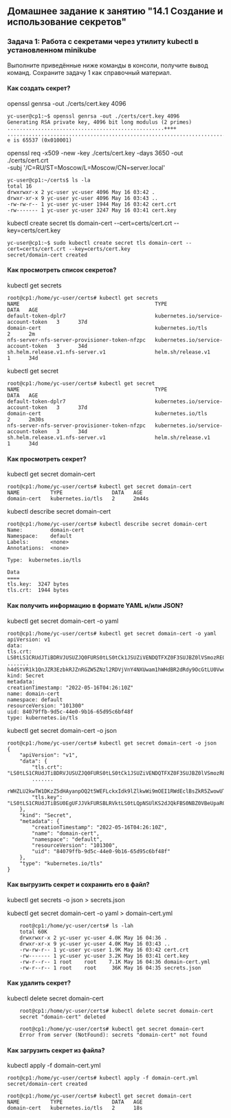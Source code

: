 ## Домашнее задание к занятию "14.1 Создание и использование секретов"

### Задача 1: Работа с секретами через утилиту kubectl в установленном minikube

Выполните приведённые ниже команды в консоли, получите вывод команд. Сохраните задачу 1 как справочный материал.

#### Как создать секрет?
openssl genrsa -out ./certs/cert.key 4096

    yc-user@cp1:~$ openssl genrsa -out ./certs/cert.key 4096
    Generating RSA private key, 4096 bit long modulus (2 primes)
    ...................................................++++
    ................................................................................................................................++++
    e is 65537 (0x010001)

openssl req -x509 -new -key ./certs/cert.key -days 3650 -out ./certs/cert.crt \
-subj '/C=RU/ST=Moscow/L=Moscow/CN=server.local'

    yc-user@cp1:~/certs$ ls -la
    total 16
    drwxrwxr-x 2 yc-user yc-user 4096 May 16 03:42 .
    drwxr-xr-x 9 yc-user yc-user 4096 May 16 03:43 ..
    -rw-rw-r-- 1 yc-user yc-user 1944 May 16 03:42 cert.crt
    -rw------- 1 yc-user yc-user 3247 May 16 03:41 cert.key

kubectl create secret tls domain-cert --cert=certs/cert.crt --key=certs/cert.key

    yc-user@cp1:~$ sudo kubectl create secret tls domain-cert --cert=certs/cert.crt --key=certs/cert.key
    secret/domain-cert created

#### Как просмотреть список секретов?

kubectl get secrets

    root@cp1:/home/yc-user/certs# kubectl get secrets
    NAME                                            TYPE                                  DATA   AGE
    default-token-dplr7                             kubernetes.io/service-account-token   3      37d
    domain-cert                                     kubernetes.io/tls                     2      2m
    nfs-server-nfs-server-provisioner-token-nfzpc   kubernetes.io/service-account-token   3      34d
    sh.helm.release.v1.nfs-server.v1                helm.sh/release.v1                    1      34d

kubectl get secret

    root@cp1:/home/yc-user/certs# kubectl get secret
    NAME                                            TYPE                                  DATA   AGE
    default-token-dplr7                             kubernetes.io/service-account-token   3      37d
    domain-cert                                     kubernetes.io/tls                     2      2m30s
    nfs-server-nfs-server-provisioner-token-nfzpc   kubernetes.io/service-account-token   3      34d
    sh.helm.release.v1.nfs-server.v1                helm.sh/release.v1                    1      34d

#### Как просмотреть секрет?
kubectl get secret domain-cert

    root@cp1:/home/yc-user/certs# kubectl get secret domain-cert
    NAME          TYPE                DATA   AGE
    domain-cert   kubernetes.io/tls   2      2m44s

kubectl describe secret domain-cert

    root@cp1:/home/yc-user/certs# kubectl describe secret domain-cert
    Name:         domain-cert
    Namespace:    default
    Labels:       <none>
    Annotations:  <none>

    Type:  kubernetes.io/tls

    Data
    ====
    tls.key:  3247 bytes
    tls.crt:  1944 bytes

#### Как получить информацию в формате YAML и/или JSON?
kubectl get secret domain-cert -o yaml

    root@cp1:/home/yc-user/certs# kubectl get secret domain-cert -o yaml
    apiVersion: v1
    data:
    tls.crt: LS0tLS1CRUdJTiBDRVJUSUZJQ0FURS0tLS0tCk1JSUZiVENDQTFXZ0F3SUJBZ0lVSmozREQvT3M5TTAybXBDczl6emZDdGhvRUVFd0RRWUpLb1pJaHZjTkFRRUwKQlFBd1JqRUxNQWtHQTFVRUJoTUNVbFV4RHpBTkJnTlZCQWdNQm
    .......
    h4dStVR1k1QnJZR3EzbkRJZnRGZW5ZNzl2RDVjVnY4NXUwam1hWHdBR2dRdy9OcGtLU0Vwd3B5ZitlbWxCYwpLN2FydFNWY0VBSW9HRWdjSXBVY1E1dWNsTGJTSDM4L1k2NVdiL1MwMTRQNDlXeWo5blo4dzFFME8rS2phUT09Ci0tLS0tRU5EIFJTQSBQUklWQVRFIEtFWS0tLS0tCg==
    kind: Secret
    metadata:
    creationTimestamp: "2022-05-16T04:26:10Z"
    name: domain-cert
    namespace: default
    resourceVersion: "101300"
    uid: 84079ffb-9d5c-44e0-9b16-65d95c6bf48f
    type: kubernetes.io/tls

kubectl get secret domain-cert -o json

    root@cp1:/home/yc-user/certs# kubectl get secret domain-cert -o json
    {
        "apiVersion": "v1",
        "data": {
            "tls.crt": "LS0tLS1CRUdJTiBDRVJUSUZJQ0FURS0tLS0tCk1JSUZiVENDQTFXZ0F3SUJBZ0lVSmozREQvT3M5TTAybXBDczl6emZDdGhvRUVFd0RRWUp
            .......
            rWHZLU2kwTW1DKzZ5dHAyanpOQ2t5WEFLckxIdk9lZlkwWi9mOEI1RWdEclBsZkR5ZwowUT09Ci0tLS0tRU5EIENFUlRJRklDQVRFLS0tLS0K",
            "tls.key": "LS0tLS1CRUdJTiBSU0EgUFJJVkFURSBLRVktLS0tLQpNSUlKS2dJQkFBS0NBZ0VBeUpaR0VxN05GdFdRNy94Q1hyQVkrVGsveUdRYTg0STZ.......WY0VBSW9HRWdjSXBVY1E1dWNsTGJTSDM4L1k2NVdiL1MwMTRQNDlXeWo5blo4dzFFME8rS2phUT09Ci0tLS0tRU5EIFJTQSBQUklWQVRFIEtFWS0tLS0tCg=="
        },
        "kind": "Secret",
        "metadata": {
            "creationTimestamp": "2022-05-16T04:26:10Z",
            "name": "domain-cert",
            "namespace": "default",
            "resourceVersion": "101300",
            "uid": "84079ffb-9d5c-44e0-9b16-65d95c6bf48f"
        },
        "type": "kubernetes.io/tls"
    }

#### Как выгрузить секрет и сохранить его в файл?
kubectl get secrets -o json > secrets.json

kubectl get secret domain-cert -o yaml > domain-cert.yml


        root@cp1:/home/yc-user/certs# ls -lah
        total 60K
        drwxrwxr-x 2 yc-user yc-user 4.0K May 16 04:36 .
        drwxr-xr-x 9 yc-user yc-user 4.0K May 16 03:43 ..
        -rw-rw-r-- 1 yc-user yc-user 1.9K May 16 03:42 cert.crt
        -rw------- 1 yc-user yc-user 3.2K May 16 03:41 cert.key
        -rw-r--r-- 1 root    root    7.1K May 16 04:36 domain-cert.yml
        -rw-r--r-- 1 root    root     36K May 16 04:35 secrets.json


#### Как удалить секрет?
kubectl delete secret domain-cert

        root@cp1:/home/yc-user/certs# kubectl delete secret domain-cert
        secret "domain-cert" deleted

        root@cp1:/home/yc-user/certs# kubectl get secret domain-cert
        Error from server (NotFound): secrets "domain-cert" not found

#### Как загрузить секрет из файла?
kubectl apply -f domain-cert.yml

    root@cp1:/home/yc-user/certs# kubectl apply -f domain-cert.yml
    secret/domain-cert created

    root@cp1:/home/yc-user/certs# kubectl get secret domain-cert
    NAME          TYPE                DATA   AGE
    domain-cert   kubernetes.io/tls   2      18s